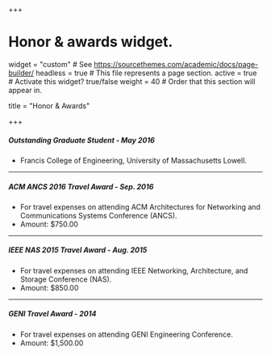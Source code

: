 
+++
# Honor & awards widget.
widget = "custom"  # See https://sourcethemes.com/academic/docs/page-builder/
headless = true  # This file represents a page section.
active = true  # Activate this widget? true/false
weight = 40  # Order that this section will appear in.

title = "Honor & Awards"

+++


##### Outstanding Graduate Student - May 2016
* Francis College of Engineering, University of Massachusetts Lowell.

------

##### ACM ANCS 2016 Travel Award - Sep. 2016
* For travel expenses on attending ACM Architectures for Networking and Communications Systems Conference (ANCS).
* Amount: $750.00

------

##### IEEE NAS 2015 Travel Award - Aug. 2015
* For travel expenses on attending IEEE Networking, Architecture, and Storage Conference (NAS).
* Amount: $850.00

------

##### GENI Travel Award - 2014
* For travel expenses on attending GENI Engineering Conference.
* Amount: $1,500.00
